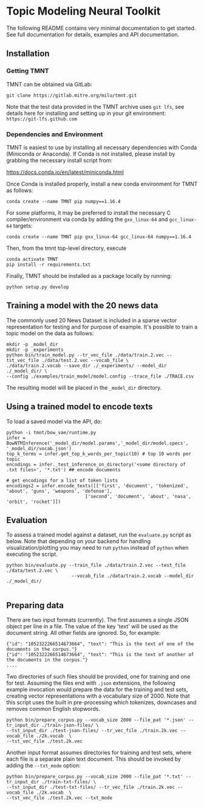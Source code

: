# Topic Modeling Neural Toolkit

The following README contains very minimal documentation to get started.  See full documentation
for details, examples and API documentation.

## Installation

### Getting TMNT

TMNT can be obtained via GitLab:

```
git clone https://gitlab.mitre.org/milu/tmnt.git
```

Note that the test data provided in the TMNT archive uses `git lfs`, see details here for installing
and setting up in your git environment: `https://git-lfs.github.com`

### Dependencies and Environment

TMNT is easiest to use by installing all necessary dependencies with Conda (Miniconda or Anaconda). If
Conda is not installed, please install by grabbing the necessary install script from:

https://docs.conda.io/en/latest/miniconda.html

Once Conda is installed properly, install a new conda environment for TMNT as follows:


```
conda create --name TMNT pip numpy==1.16.4
```

For some platforms, it may be preferred to install the necessary
C compiler/environment via conda by adding the `gxx_linux-64`
and `gcc_linux-64` targets:

```
conda create --name TMNT pip gxx_linux-64 gcc_linux-64 numpy==1.16.4
```

Then, from the tmnt top-level directory, execute


```
conda activate TMNT
pip install -r requirements.txt
```

Finally, TMNT should be installed as a package locally by running:

```
python setup.py develop
```

## Training a model with the 20 news data

The commonly used 20 News Dataset is included in a sparse vector representation for testing and for purpose of example.
It's possible to train a topic model on the data as follows:

```
mkdir -p _model_dir
mkdir -p _experiments
python bin/train_model.py --tr_vec_file ./data/train.2.vec --tst_vec_file ./data/test.2.vec --vocab_file \
./data/train.2.vocab --save_dir ./_experiments/ --model_dir ./_model_dir/ \
--config ./examples/train_model/model.config --trace_file ./TRACE.csv 
```

The resulting model will be placed in the `_model_dir` directory.

## Using a trained model to encode texts

To load a saved model via the API, do:

```
python -i tmnt/bow_vae/runtime.py
infer = BowNTMInference('_model_dir/model.params','_model_dir/model.specs', '_model_dir/vocab.json')
top_k_terms = infer.get_top_k_words_per_topic(10) # top 10 words per topic
encodings = infer._test_inference_on_directory('<some directory of .txt files>', '*.txt') ## encode documents

# get encodings for a list of token lists
encodings2 = infer.encode_texts([['first', 'document', 'tokenized', 'about', 'guns', 'weapons', 'defense'],
	                         ['second', 'document', 'about', 'nasa', 'orbit', 'rocket']])
```

## Evaluation

To assess a trained model against a dataset, run the `evaluate.py` script as below.  Note that depending
on your backend for handling visualization/plotting you may need to run `python` instead of `python` when
executing the script.

```
python bin/evaluate.py --train_file ./data/train.2.vec --test_file ./data/test.2.vec \
                        --vocab_file ./data/train.2.vocab --model_dir ./_model_dir/ 
			
```

## Preparing data

There are two input formats (currently).  The first assumes a single JSON object per line in a file.  The value of the key 'text' will
be used as the document string.  All other fields are ignored. So, for example:

```
{"id": "1052322266514673664", "text": "This is the text of one of the documents in the corpus."}
{"id": "1052322266514673664", "text": "This is the text of another of the documents in the corpus."}
....
```

Two directories of such files should be provided, one for training and one for test.  Assuming the files end with `.json` extensions, the
following example invocation would prepare the data for the training and test sets, creating vector representations with a vocabulary
size of 2000.  Note that this script uses the built in pre-processing which tokenizes, downcases and removes common English stopwords.

```
python bin/prepare_corpus.py --vocab_size 2000 --file_pat '*.json' --tr_input_dir ./train-json-files/ \
--tst_input_dir ./test-json-files/ --tr_vec_file ./train.2k.vec --vocab_file ./2k.vocab  \
--tst_vec_file ./test.2k.vec 
```

Another input format assumes directories for training and test sets, where each file is a separate plain text document. This should be
invoked by adding the `--txt_mode` option:

```
python bin/prepare_corpus.py --vocab_size 2000 --file_pat '*.txt' --tr_input_dir ./train-txt-files/ \
--tst_input_dir ./test-txt-files/ --tr_vec_file ./train.2k.vec --vocab_file ./2k.vocab  \
--tst_vec_file ./test.2k.vec --txt_mode
```
